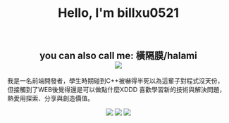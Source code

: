 
  
<h1 align="center">Hello, I'm billxu0521
  <br>
  <br>
  <h2 align="center">you can also call me: 橫隔膜/halami
    <br/>
    <img src="https://komarev.com/ghpvc/?username=billxu0521&style=for-the-badge"> 
  </h2>
</h1>
 
<p>
我是一名前端開發者，學生時期碰到C++被嚇得半死以為這輩子對程式沒天份，但接觸到了WEB後覺得還是可以做點什麼XDDD  喜歡學習新的技術與解決問題，熱愛用探索、分享與創造價值。
</p>
  
<!--
**billxu0521/billxu0521** is a ✨ _special_ ✨ repository because its `README.md` (this file) appears on your GitHub profile.

Here are some ideas to get you started:

- 🔭 I’m currently working on ...
- 🌱 I’m currently learning ...
- 👯 I’m looking to collaborate on ...
- 🤔 I’m looking for help with ...
- 💬 Ask me about ...
- 📫 How to reach me: ...
- 😄 Pronouns: ...
- ⚡ Fun fact: ...
-->

<p align="center">
<img src="https://github-profile-trophy.vercel.app/?username=billxu0521" />


<img src="https://streak-stats.demolab.com/?user=billxu0521" />


<img src="https://github-readme-stats.vercel.app/api?username=billxu0521" />
</p>
